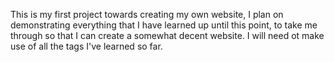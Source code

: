 This is my first project towards creating my own website,
I plan on demonstrating everything that I have learned up until this point, to take me through so that I can create a somewhat decent website. I will need ot make use of all the tags I've learned so far.
